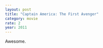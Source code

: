 ```yaml
---
layout: post
title: "Captain America: The First Avenger"
category: movie
rate: 2
year: 2011
---
```


Awesome.
